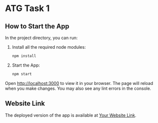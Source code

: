 
# ATG Task 1

## How to Start the App

In the project directory, you can run:

1. Install all the required node modules:

   ```bash
   npm install
   ```

2. Start the App:

   ```bash
   npm start
   ```

Open [http://localhost:3000](http://localhost:3000) to view it in your browser. The page will reload when you make changes. You may also see any lint errors in the console.

## Website Link

The deployed version of the app is available at [Your Website Link](https://your-website-link.com).
